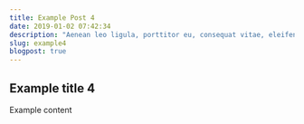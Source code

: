 ```yaml
---
title: Example Post 4
date: 2019-01-02 07:42:34
description: "Aenean leo ligula, porttitor eu, consequat vitae, eleifend ac, enim. Aliquam lorem ante, dapibus in, viverra quis, feugiat a, tellus. Phasellus viverra nulla ut metus varius laoreet."
slug: example4
blogpost: true
---
```


## Example title 4

Example content
